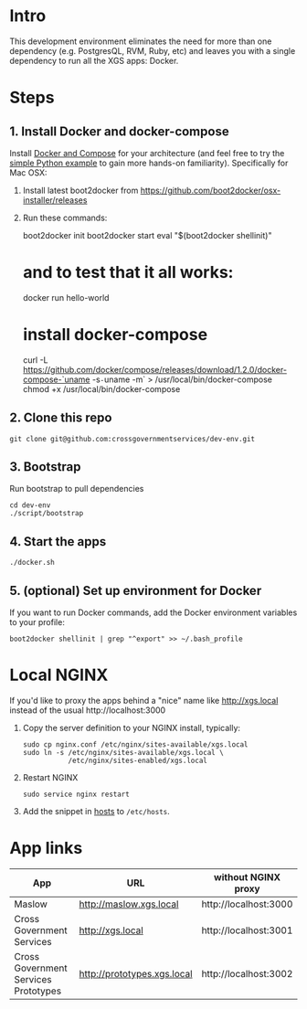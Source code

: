 # Intro

This development environment eliminates the need for more than one dependency (e.g. PostgresQL, RVM, Ruby, etc) and leaves you with a single dependency to run all the XGS apps: Docker.

# Steps


## 1. Install Docker and docker-compose

Install [Docker and Compose](https://docs.docker.com/compose/install/) for your architecture (and feel free to try the [simple Python example](https://docs.docker.com/compose/) to gain more hands-on familiarity). Specifically for Mac OSX:
  1. Install latest boot2docker from https://github.com/boot2docker/osx-installer/releases
  2. Run these commands:

        boot2docker init
        boot2docker start
        eval "$(boot2docker shellinit)"
        # and to test that it all works:
        docker run hello-world
        # install docker-compose
        curl -L https://github.com/docker/compose/releases/download/1.2.0/docker-compose-`uname -s`-`uname -m` > /usr/local/bin/docker-compose
        chmod +x /usr/local/bin/docker-compose

## 2. Clone this repo

    git clone git@github.com:crossgovernmentservices/dev-env.git

## 3. Bootstrap

Run bootstrap to pull dependencies

    cd dev-env
    ./script/bootstrap

## 4. Start the apps 

    ./docker.sh


## 5. (optional) Set up environment for Docker

If you want to run Docker commands, add the Docker environment variables to your profile:

    boot2docker shellinit | grep "^export" >> ~/.bash_profile

# Local NGINX

If you'd like to proxy the apps  behind a "nice" name like http://xgs.local instead of the usual http://localhost:3000

1. Copy the server definition to your NGINX install, typically:

    ```
    sudo cp nginx.conf /etc/nginx/sites-available/xgs.local
    sudo ln -s /etc/nginx/sites-available/xgs.local \
               /etc/nginx/sites-enabled/xgs.local
    ```
2. Restart NGINX

    ```
    sudo service nginx restart
    ```

3. Add the snippet in [hosts](./hosts) to ```/etc/hosts```.

# App links 

| App | URL | without NGINX proxy |
| --- | --- | ------------------- |
| Maslow | http://maslow.xgs.local | http://localhost:3000 |
| Cross Government Services | http://xgs.local|http://localhost:3001 |
| Cross Government Services Prototypes | http://prototypes.xgs.local | http://localhost:3002 |
